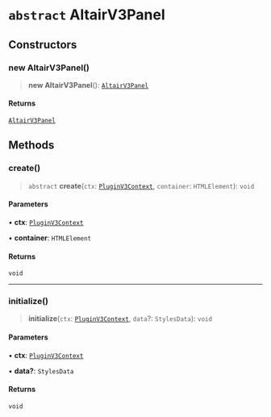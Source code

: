 # `abstract` AltairV3Panel

## Constructors

### new AltairV3Panel()

> **new AltairV3Panel**(): [`AltairV3Panel`](AltairV3Panel.md)

#### Returns

[`AltairV3Panel`](AltairV3Panel.md)

## Methods

### create()

> `abstract` **create**(`ctx`: [`PluginV3Context`](../../context/interfaces/PluginV3Context.md), `container`: `HTMLElement`): `void`

#### Parameters

• **ctx**: [`PluginV3Context`](../../context/interfaces/PluginV3Context.md)

• **container**: `HTMLElement`

#### Returns

`void`

***

### initialize()

> **initialize**(`ctx`: [`PluginV3Context`](../../context/interfaces/PluginV3Context.md), `data`?: `StylesData`): `void`

#### Parameters

• **ctx**: [`PluginV3Context`](../../context/interfaces/PluginV3Context.md)

• **data?**: `StylesData`

#### Returns

`void`
